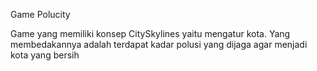 Game Polucity

Game yang memiliki konsep CitySkylines yaitu mengatur kota. 
Yang membedakannya adalah terdapat kadar polusi yang dijaga agar menjadi kota yang bersih
